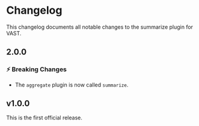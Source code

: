 # Changelog

This changelog documents all notable changes to the summarize plugin for VAST.
## 2.0.0

### :zap: Breaking Changes

- The `aggregate` plugin is now called `summarize`.

## v1.0.0

This is the first official release.

